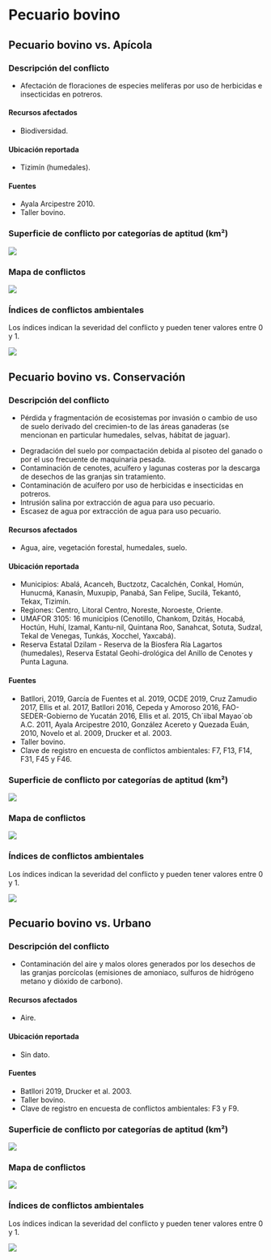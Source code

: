 # Pecuario bovino


## Pecuario bovino **vs.** Apícola


### Descripción del conflicto

* Afectación de floraciones de especies melíferas por uso de herbicidas e insecticidas en potreros.


#### Recursos afectados

* Biodiversidad.


#### Ubicación reportada

- Tizimín (humedales).


#### Fuentes

- Ayala Arcipestre 2010.
- Taller bovino.


### Superficie de conflicto por categorías de aptitud (km²)

![](./recursos/conflictos/fi_pec_bovino_apicultura_extension.png)

<div style="page-break-after: always;"></div>

### Mapa de conflictos

![](./recursos/conflictos/mapa_bovino_eq_cruza_apicultura_eq.png)


### Índices de conflictos ambientales

Los índices indican la severidad del conflicto y pueden tener valores entre 0 y 1.

![](./recursos/conflictos/fi_bovino_apicultura_indices.png)



## Pecuario bovino **vs.** Conservación


### Descripción del conflicto

* Pérdida y fragmentación de ecosistemas por invasión o cambio de uso de suelo derivado del crecimien-to de las áreas ganaderas (se mencionan en particular humedales, selvas, hábitat de jaguar).
- Degradación del suelo por compactación debida al pisoteo del ganado o por el uso frecuente de maquinaria pesada.
- Contaminación de cenotes, acuífero y lagunas costeras por la descarga de desechos de las granjas sin tratamiento.
- Contaminación de acuífero por uso de herbicidas e insecticidas en potreros.
- Intrusión salina por extracción de agua para uso pecuario.
- Escasez de agua por extracción de agua para uso pecuario.


#### Recursos afectados

* Agua, aire, vegetación forestal, humedales, suelo.


#### Ubicación reportada

- Municipios: Abalá, Acanceh, Buctzotz, Cacalchén, Conkal, Homún, Hunucmá, Kanasín, Muxupip, Panabá, San Felipe, Sucilá, Tekantó, Tekax, Tizimín.
- Regiones: Centro, Litoral Centro, Noreste, Noroeste, Oriente.
- UMAFOR 3105: 16 municipios (Cenotillo, Chankom, Dzitás, Hocabá, Hoctún, Huhí, Izamal, Kantu-nil, Quintana Roo, Sanahcat, Sotuta, Sudzal, Tekal de Venegas, Tunkás, Xocchel, Yaxcabá).
- Reserva Estatal Dzilam - Reserva de la Biosfera Ría Lagartos (humedales), Reserva Estatal Geohi-drológica del Anillo de Cenotes y Punta Laguna.


#### Fuentes

- Batllori, 2019, García de Fuentes et al. 2019, OCDE 2019, Cruz Zamudio 2017, Ellis et al. 2017, Batllori 2016, Cepeda y Amoroso 2016, FAO-SEDER-Gobierno de Yucatán 2016, Ellis et al. 2015, Ch´iibal Mayao´ob A.C. 2011, Ayala Arcipestre 2010, González Acereto y Quezada Euán, 2010, Novelo et al. 2009, Drucker et al. 2003.
- Taller bovino.
- Clave de registro en encuesta de conflictos ambientales: F7, F13, F14, F31, F45 y F46.


### Superficie de conflicto por categorías de aptitud (km²)

![](./recursos/conflictos/fi_pec_bovino_conservacion_extension.png)

<div style="page-break-after: always;"></div>

### Mapa de conflictos

![](./recursos/conflictos/mapa_bovino_eq_cruza_conservacion_eq.png)


### Índices de conflictos ambientales

Los índices indican la severidad del conflicto y pueden tener valores entre 0 y 1.

![](./recursos/conflictos/fi_bovino_conservacion_indices.png)



## Pecuario bovino **vs.** Urbano


### Descripción del conflicto

* Contaminación del aire y malos olores generados por los desechos de las granjas porcícolas (emisiones de amoniaco, sulfuros de hidrógeno metano y dióxido de carbono).


#### Recursos afectados

* Aire.


#### Ubicación reportada

- Sin dato.


#### Fuentes

- Batllori 2019, Drucker et al. 2003.
- Taller bovino.
- Clave de registro en encuesta de conflictos ambientales: F3 y F9.



### Superficie de conflicto por categorías de aptitud (km²)

![](./recursos/conflictos/fi_pec_bovino_urbano_extension.png)


### Mapa de conflictos

![](./recursos/conflictos/mapa_bovino_eq_cruza_urbano_eq.png)

<div style="page-break-after: always;"></div>

### Índices de conflictos ambientales

Los índices indican la severidad del conflicto y pueden tener valores entre 0 y 1.

![](./recursos/conflictos/fi_bovino_urbano_indices.png)
